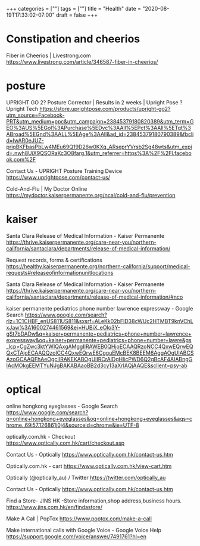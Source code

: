 +++
categories = [""]
tags = [""]
title = "Health"
date = "2020-08-19T17:33:02-07:00"
draft = false
+++

# Constipation and cheerios
Fiber in Cheerios | Livestrong.com
https://www.livestrong.com/article/346587-fiber-in-cheerios/

# posture

UPRIGHT GO 2? Posture Corrector | Results in 2 weeks | Upright Pose ? Upright Tech
https://store.uprightpose.com/products/upright-go2?utm_source=Facebook-PRT&utm_medium=ppc&utm_campaign=23845379180820389&utm_term=GEO%3AUS%5EGol%3APurchase%5EDvc%3AAll%5EPct%3AAll%5ETgt%3ABroad%5EGnd%3AALL%5EAge%3AAll&ad_id=23845379180790389&fbclid=IwAR0eJUZ-priqBKFbasPbLw4MEu69Q19D26w0KXq_ARseprYVrsb2Sg48wts&utm_expid=.nwh8UiX9QSORaKc3O8farg.1&utm_referrer=https%3A%2F%2Fl.facebook.com%2F

Contact Us - UPRIGHT Posture Training Device
https://www.uprightpose.com/contact-us/

Cold-And-Flu | My Doctor Online
https://mydoctor.kaiserpermanente.org/ncal/cold-and-flu/prevention

# kaiser

Santa Clara Release of Medical Information - Kaiser Permanente
https://thrive.kaiserpermanente.org/care-near-you/northern-california/santaclara/departments/release-of-medical-information/

Request records, forms & certifications
https://healthy.kaiserpermanente.org/northern-california/support/medical-requests#releaseofinformationunitlocations

Santa Clara Release of Medical Information - Kaiser Permanente
https://thrive.kaiserpermanente.org/care-near-you/northern-california/santaclara/departments/release-of-medical-information/#nco

kaiser permanente pediatrics phone number lawrence expressway - Google Search
https://www.google.com/search?rlz=1C1CHBF_enUS811US811&sxsrf=ALeKk02bFID38cWUc2HTMBT9knVChLxJaw%3A1600274461569&ei=HUBiX_eOIo3Y-gSt7bDADw&q=kaiser+permanente+pediatrics+phone+number+lawrence+expressway&oq=kaiser+permanente+pediatrics+phone+number+lawre&gs_lcp=CgZwc3ktYWIQAxgAMggIIRAWEB0QHjoECAAQRzoNCC4QxwEQrwEQQxCTAjoECAAQQzoICC4QxwEQrwE6CgguEMcBEK8BEEM6AggAOgUIABCSAzoGCAAQFhAeOgcIIRAKEKABOgUIIRCrAlDgHlicPWD6Q2gBcAF4AIABngGIAcMOkgEEMTYuNJgBAKABAaoBB2d3cy13aXrIAQjAAQE&sclient=psy-ab

# optical

online hongkong eyeglasses - Google Search
https://www.google.com/search?q=online+hongkong+eyeglasses&oq=online+hongkong+eyeglasses&aqs=chrome..69i57.126861j0j4&sourceid=chrome&ie=UTF-8

optically.com.hk - Checkout
https://www.optically.com.hk/cart/checkout.asp

Contact Us - Optically
https://www.optically.com.hk/contact-us.htm

Optically.com.hk - cart
https://www.optically.com.hk/view-cart.htm

Optically (@optically_au) / Twitter
https://twitter.com/optically_au

Contact Us - Optically
https://www.optically.com.hk/contact-us.htm

Find a Store- JINS HK -Store information,shop address,business hours.
https://www.jins.com.hk/en/findastore/

Make A Call | PopTox
https://www.poptox.com/make-a-call

Make international calls with Google Voice - Google Voice Help
https://support.google.com/voice/answer/7491761?hl=en

